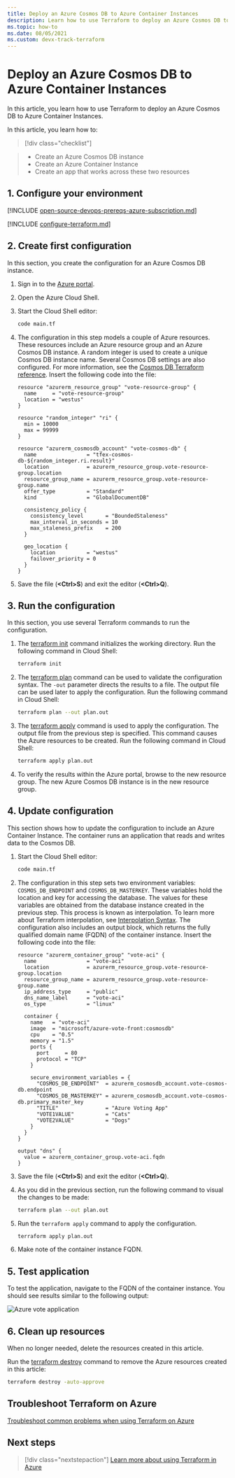 ```yaml
---
title: Deploy an Azure Cosmos DB to Azure Container Instances
description: Learn how to use Terraform to deploy an Azure Cosmos DB to Azure Container Instances
ms.topic: how-to
ms.date: 08/05/2021
ms.custom: devx-track-terraform
---
```


# Deploy an Azure Cosmos DB to Azure Container Instances

In this article, you learn how to use Terraform to deploy an Azure Cosmos DB to Azure Container Instances.

In this article, you learn how to:
> [!div class="checklist"]

> * Create an Azure Cosmos DB instance
> * Create an Azure Container Instance
> * Create an app that works across these two resources

## 1. Configure your environment

[!INCLUDE [open-source-devops-prereqs-azure-subscription.md](../includes/open-source-devops-prereqs-azure-subscription.md)]

[!INCLUDE [configure-terraform.md](includes/configure-terraform.md)]

## 2. Create first configuration

In this section, you create the configuration for an Azure Cosmos DB instance.

1. Sign in to the [Azure portal](https://go.microsoft.com/fwlink/p/?LinkID=525040).

1. Open the Azure Cloud Shell.

1. Start the Cloud Shell editor:

    ```bash
    code main.tf
    ```

1. The configuration in this step models a couple of Azure resources. These resources include an Azure resource group and an Azure Cosmos DB instance. A random integer is used to create a unique Cosmos DB instance name. Several Cosmos DB settings are also configured. For more information, see the [Cosmos DB Terraform reference](https://www.terraform.io/docs/providers/azurerm/r/cosmosdb_account.html). Insert the following code into the file:

    ```hcl
    resource "azurerm_resource_group" "vote-resource-group" {
      name     = "vote-resource-group"
      location = "westus"
    }

    resource "random_integer" "ri" {
      min = 10000
      max = 99999
    }

    resource "azurerm_cosmosdb_account" "vote-cosmos-db" {
      name                = "tfex-cosmos-db-${random_integer.ri.result}"
      location            = azurerm_resource_group.vote-resource-group.location
      resource_group_name = azurerm_resource_group.vote-resource-group.name
      offer_type          = "Standard"
      kind                = "GlobalDocumentDB"

      consistency_policy {
        consistency_level       = "BoundedStaleness"
        max_interval_in_seconds = 10
        max_staleness_prefix    = 200
      }

      geo_location {
        location          = "westus"
        failover_priority = 0
      }
    }
    ```

1. Save the file (**&lt;Ctrl>S**) and exit the editor (**&lt;Ctrl>Q**).

## 3. Run the configuration

In this section, you use several Terraform commands to run the configuration.

1. The [terraform init](https://www.terraform.io/docs/commands/init.html) command initializes the working directory. Run the following command in Cloud Shell:

    ```bash
    terraform init
    ```

1. The [terraform plan](https://www.terraform.io/docs/commands/plan.html) command can be used to validate the configuration syntax. The `-out` parameter directs the results to a file. The output file can be used later to apply the configuration. Run the following command in Cloud Shell:

    ```bash
    terraform plan --out plan.out
    ```

1. The [terraform apply](https://www.terraform.io/docs/commands/apply.html) command is used to apply the configuration. The output file from the previous step is specified. This command causes the Azure resources to be created. Run the following command in Cloud Shell:

    ```bash
    terraform apply plan.out
    ```

1. To verify the results within the Azure portal, browse to the new resource group. The new Azure Cosmos DB instance is in the new resource group.

## 4. Update configuration

This section shows how to update the configuration to include an Azure Container Instance. The container runs an application that reads and writes data to the Cosmos DB.

1. Start the Cloud Shell editor:

    ```bash
    code main.tf
    ```

1. The configuration in this step sets two environment variables: `COSMOS_DB_ENDPOINT` and `COSMOS_DB_MASTERKEY`. These variables hold the location and key for accessing the database. The values for these variables are obtained from the database instance created in the previous step. This process is known as interpolation. To learn more about Terraform interpolation, see [Interpolation Syntax](https://www.terraform.io/docs/configuration/interpolation.html). The configuration also includes an output block, which returns the fully qualified domain name (FQDN) of the container instance. Insert the following code into the file:

    ```hcl
    resource "azurerm_container_group" "vote-aci" {
      name                = "vote-aci"
      location            = azurerm_resource_group.vote-resource-group.location
      resource_group_name = azurerm_resource_group.vote-resource-group.name
      ip_address_type     = "public"
      dns_name_label      = "vote-aci"
      os_type             = "linux"

      container {
        name   = "vote-aci"
        image  = "microsoft/azure-vote-front:cosmosdb"
        cpu    = "0.5"
        memory = "1.5"
        ports {
          port     = 80
          protocol = "TCP"
        }

        secure_environment_variables = {
          "COSMOS_DB_ENDPOINT"  = azurerm_cosmosdb_account.vote-cosmos-db.endpoint
          "COSMOS_DB_MASTERKEY" = azurerm_cosmosdb_account.vote-cosmos-db.primary_master_key
          "TITLE"               = "Azure Voting App"
          "VOTE1VALUE"          = "Cats"
          "VOTE2VALUE"          = "Dogs"
        }
      }
    }

    output "dns" {
      value = azurerm_container_group.vote-aci.fqdn
    }
    ```

1. Save the file (**&lt;Ctrl>S**) and exit the editor (**&lt;Ctrl>Q**).

1. As you did in the previous section, run the following command to visual the changes to be made:

    ```bash
    terraform plan --out plan.out
    ```

1. Run the `terraform apply` command to apply the configuration.

    ```bash
    terraform apply plan.out
    ```

1. Make note of the container instance FQDN.

## 5. Test application

To test the application, navigate to the FQDN of the container instance. You should see results similar to the following output:

![Azure vote application](media/deploy-azure-cosmos-db-to-azure-container-instances/azure-vote.jpg)

## 6. Clean up resources

When no longer needed, delete the resources created in this article.

Run the [terraform destroy](https://www.terraform.io/docs/commands/destroy.html) command to remove the Azure resources created in this article:

```bash
terraform destroy -auto-approve
```

## Troubleshoot Terraform on Azure

[Troubleshoot common problems when using Terraform on Azure](troubleshoot.md)

## Next steps

> [!div class="nextstepaction"]
> [Learn more about using Terraform in Azure](/azure/terraform)
